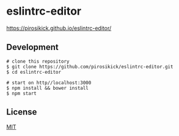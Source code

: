 # eslintrc-editor

https://pirosikick.github.io/eslintrc-editor/

## Development

```
# clone this repository
$ git clone https://github.com/pirosikick/eslintrc-editor.git
$ cd eslintrc-editor

# start on http//localhost:3000
$ npm install && bower install
$ npm start
```

## License

[MIT](http://pirosikick.mit-license.org/)
